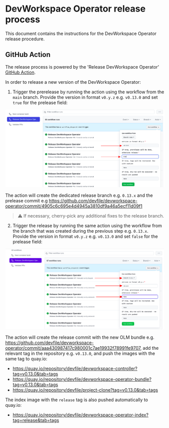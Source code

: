 # DevWorkspace Operator release process

This document contains the instructions for the DevWorkspace Operator release procedure.

## GitHub Action

The release process is powered by the 'Release DevWorkspace Operator' [GitHub Action](https://github.com/devfile/devworkspace-operator/actions/workflows/release.yml).

In order to release a new version of the DevWorkspace Operator:

1. Trigger the prerelease by running the action using the workflow from the `main` branch. Provide the version in format `v0.y.z` e.g. `v0.13.0` and set `true` for the prelease field:

![Prerelease](prerelease.png?raw=true "Prerelease")

The action will create the dedicated release branch e.g. `0.13.x` and the prelease commit e.g https://github.com/devfile/devworkspace-operator/commit/4905c6c695e4d4945a3810df9a46a5ecf11d09f1 

> :warning: If necessary, cherry-pick any additional fixes to the release branch.

2. Trigger the release by running the same action using the workflow from the branch that was created during the previous step e.g. `0.13.x`. Provide the version in format `v0.y.z` e.g. `v0.13.0` and set `false` for the prelease field:

![Release](release.png?raw=true "Release")

The action will create the release commit with the new OLM bundle e.g. https://github.com/devfile/devworkspace-operator/commit/aaa430987417c980001c7ae19932f78991fe9707, add the relevant tag in the repository e.g. `v0.13.0`, and push the images with the same tag to quay.io:

- https://quay.io/repository/devfile/devworkspace-controller?tag=v0.13.0&tab=tags
- https://quay.io/repository/devfile/devworkspace-operator-bundle?tag=v0.13.0&tab=tags
- https://quay.io/repository/devfile/project-clone?tag=v0.13.0&tab=tags

The index image with the `release` tag is also pushed automatically to quay.io:

- https://quay.io/repository/devfile/devworkspace-operator-index?tag=release&tab=tags
